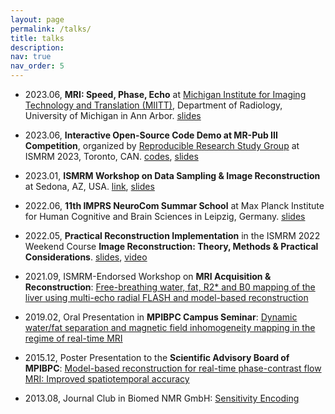 ```yaml
---
layout: page
permalink: /talks/
title: talks
description:
nav: true
nav_order: 5
---
```


* 2023.06, **MRI: Speed, Phase, Echo** at [Michigan Institute for Imaging Technology and Translation (MIITT)](https://miitt.med.umich.edu/), Department of Radiology, University of Michigan in Ann Arbor. [slides](/assets/talks/2023_umich_miitt.pdf)

* 2023.06, **Interactive Open-Source Code Demo at MR-Pub III Competition**, organized by [Reproducible Research Study Group](https://ismrm.github.io/rrsg/) at ISMRM 2023, Toronto, CAN. [codes](https://github.com/ZhengguoTan/NAViEPI), [slides](/assets/talks/2023_MR-Pub_JETS.pptx)

* 2023.01, **ISMRM Workshop on Data Sampling & Image Reconstruction** at Sedona, AZ, USA. [link](https://www.ismrm.org/workshops/2023/Data/), [slides](/assets/talks/2023_Sedona_model-based_DTI.pdf)

* 2022.06, **11th IMPRS NeuroCom Summar School** at Max Planck Institute for Human Cognitive and Brain Sciences in Leipzig, Germany. [slides](/assets/talks/2022_Leipzig_NeuroCom_DL-MRI.pdf)

* 2022.05, **Practical Reconstruction Implementation** in the ISMRM 2022 Weekend Course **Image Reconstruction: Theory, Methods & Practical Considerations**. [slides](/assets/talks/2022_ISMRM_Education_Prac-Recon.pdf), [video](/assets/talks/2022_ISMRM_Education_Prac-Recon_REPI.gif)

* 2021.09, ISMRM-Endorsed Workshop on **MRI Acquisition & Reconstruction**: [Free-breathing water, fat, R2* and B0 mapping of the liver using multi-echo radial FLASH and model-based reconstruction](/assets/talks/2021_ISMRM_Workshop_Acq-Recon.pdf)

* 2019.02, Oral Presentation in **MPIBPC Campus Seminar**: [Dynamic water/fat separation and magnetic field inhomogeneity mapping in the regime of real-time MRI](/assets/talks/2019-02-20_MPIBPC_11.pdf)

* 2015.12, Poster Presentation to the **Scientific Advisory Board of MPIBPC**: [Model-based reconstruction for real-time phase-contrast flow MRI: Improved spatiotemporal accuracy](/assets/talks/2015-12-09_MPIBPC_SAB.pdf)

* 2013.08, Journal Club in Biomed NMR GmbH: [Sensitivity Encoding](/assets/talks/2013-08-07_BiomedNMR_SENSE.pdf)
